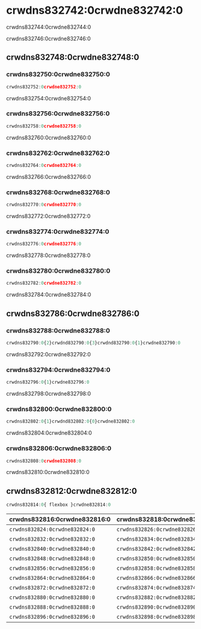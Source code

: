 # crwdns832742:0crwdne832742:0

<p class="description">crwdns832744:0crwdne832744:0</p>

crwdns832746:0crwdne832746:0

## crwdns832748:0crwdne832748:0

### crwdns832750:0crwdne832750:0

```jsx
crwdns832752:0crwdne832752:0
```

crwdns832754:0crwdne832754:0

### crwdns832756:0crwdne832756:0

```jsx
crwdns832758:0crwdne832758:0
```

crwdns832760:0crwdne832760:0

### crwdns832762:0crwdne832762:0

```jsx
crwdns832764:0crwdne832764:0
```

crwdns832766:0crwdne832766:0

### crwdns832768:0crwdne832768:0

```jsx
crwdns832770:0crwdne832770:0
```

crwdns832772:0crwdne832772:0

### crwdns832774:0crwdne832774:0

```jsx
crwdns832776:0crwdne832776:0
```

crwdns832778:0crwdne832778:0

### crwdns832780:0crwdne832780:0

```jsx
crwdns832782:0crwdne832782:0
```

crwdns832784:0crwdne832784:0

## crwdns832786:0crwdne832786:0

### crwdns832788:0crwdne832788:0

```jsx
crwdns832790:0{2}crwdnd832790:0{3}crwdnd832790:0{1}crwdne832790:0
```

crwdns832792:0crwdne832792:0

### crwdns832794:0crwdne832794:0

```jsx
crwdns832796:0{1}crwdne832796:0
```

crwdns832798:0crwdne832798:0

### crwdns832800:0crwdne832800:0

```jsx
crwdns832802:0{1}crwdnd832802:0{0}crwdne832802:0
```

crwdns832804:0crwdne832804:0

### crwdns832806:0crwdne832806:0

```jsx
crwdns832808:0crwdne832808:0
```

crwdns832810:0crwdne832810:0

## crwdns832812:0crwdne832812:0

```js
crwdns832814:0{ flexbox }crwdne832814:0
```

| crwdns832816:0crwdne832816:0   | crwdns832818:0crwdne832818:0   | crwdns832820:0crwdne832820:0   | crwdns832822:0crwdne832822:0 |
|:------------------------------ |:------------------------------ |:------------------------------ |:---------------------------- |
| `crwdns832824:0crwdne832824:0` | `crwdns832826:0crwdne832826:0` | `crwdns832828:0crwdne832828:0` | crwdns832830:0crwdne832830:0 |
| `crwdns832832:0crwdne832832:0` | `crwdns832834:0crwdne832834:0` | `crwdns832836:0crwdne832836:0` | crwdns832838:0crwdne832838:0 |
| `crwdns832840:0crwdne832840:0` | `crwdns832842:0crwdne832842:0` | `crwdns832844:0crwdne832844:0` | crwdns832846:0crwdne832846:0 |
| `crwdns832848:0crwdne832848:0` | `crwdns832850:0crwdne832850:0` | `crwdns832852:0crwdne832852:0` | crwdns832854:0crwdne832854:0 |
| `crwdns832856:0crwdne832856:0` | `crwdns832858:0crwdne832858:0` | `crwdns832860:0crwdne832860:0` | crwdns832862:0crwdne832862:0 |
| `crwdns832864:0crwdne832864:0` | `crwdns832866:0crwdne832866:0` | `crwdns832868:0crwdne832868:0` | crwdns832870:0crwdne832870:0 |
| `crwdns832872:0crwdne832872:0` | `crwdns832874:0crwdne832874:0` | `crwdns832876:0crwdne832876:0` | crwdns832878:0crwdne832878:0 |
| `crwdns832880:0crwdne832880:0` | `crwdns832882:0crwdne832882:0` | `crwdns832884:0crwdne832884:0` | crwdns832886:0crwdne832886:0 |
| `crwdns832888:0crwdne832888:0` | `crwdns832890:0crwdne832890:0` | `crwdns832892:0crwdne832892:0` | crwdns832894:0crwdne832894:0 |
| `crwdns832896:0crwdne832896:0` | `crwdns832898:0crwdne832898:0` | `crwdns832900:0crwdne832900:0` | crwdns832902:0crwdne832902:0 |